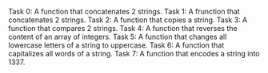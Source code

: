 Task 0: A function that concatenates 2 strings.
Task 1: A frunction that concatenates 2 strings.
Task 2: A function that copies a string.
Task 3: A function that compares 2 strings.
Task 4: A function that reverses the content of an array of integers.
Task 5: A function that changes all lowercase letters of a string to uppercase.
Task 6: A function that capitalizes all words of a string.
Task 7: A function that encodes a string into 1337.
